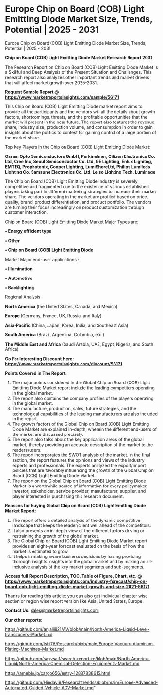 # Europe Chip on Board (COB) Light Emitting Diode Market Size, Trends, Potential | 2025 - 2031
Europe Chip on Board (COB) Light Emitting Diode Market Size, Trends, Potential | 2025 - 2031

<strong>Chip on Board (COB) Light Emitting Diode Market Research Report 2031</strong>

The Research Report on Chip on Board (COB) Light Emitting Diode Market is a Skillful and Deep Analysis of the Present Situation and Challenges. This research report also analyzes other important trends and market drivers that will affect market growth over 2025-2031.

<strong>Request Sample Report @ <a href=https://www.marketreportsinsights.com/sample/56171>https://www.marketreportsinsights.com/sample/56171</a></strong>

This Chip on Board (COB) Light Emitting Diode market report aims to provide all the participants and the vendors will all the details about growth factors, shortcomings, threats, and the profitable opportunities that the market will present in the near future. The report also features the revenue share, industry size, production volume, and consumption in order to gain insights about the politics to contest for gaining control of a large portion of the market share.

Top Key Players in the Chip on Board (COB) Light Emitting Diode Market:

<strong>Osram Opto Semiconductors GmbH, Perkinelmer, Citizen Electronics Co. Ltd, Cree Inc, Seoul Semiconductor Co. Ltd, GE Lighting, Enlux Lighitng, EMTEQ, Prophotonix, Cooper Lighting, LumiShoreLtd, Philips Lumileds Lighting Co, Samsung Electronics Co. Ltd, Leiso Lighting Tech, Luminage</strong>

The Chip on Board (COB) Light Emitting Diode Industry is severely competitive and fragmented due to the existence of various established players taking part in different marketing strategies to increase their market share. The vendors operating in the market are profiled based on price, quality, brand, product differentiation, and product portfolio. The vendors are turning their focus increasingly on product customization through customer interaction.

Chip on Board (COB) Light Emitting Diode Market Major Types are:

<strong>• Energy efficient type

• Other

• Chip on Board (COB) Light Emitting Diode</strong>

Market Major end-user applications :

<strong>• Illumination

• Automotive

• Backlighting</strong>

Regional Analysis

</u><strong><b>North America</b></strong> (the United States, Canada, and Mexico)

<strong><b>Europe </b></strong>(Germany, France, UK, Russia, and Italy)

<strong><b>Asia-Pacific</b></strong> (China, Japan, Korea, India, and Southeast Asia)

<strong><b>South America</b></strong> (Brazil, Argentina, Colombia, etc.)

<strong><b>The Middle East and Africa</b></strong> (Saudi Arabia, UAE, Egypt, Nigeria, and South Africa)

<strong>Go For Interesting Discount Here: <a href=https://www.marketreportsinsights.com/discount/56171>https://www.marketreportsinsights.com/discount/56171</a></strong>

<strong>Points Covered in The Report:</strong>
<ol>
  <li>The major points considered in the Global Chip on Board (COB) Light Emitting Diode Market report include the leading competitors operating in the global market.</li>
  <li>The report also contains the company profiles of the players operating in the global market.</li>
  <li>The manufacture, production, sales, future strategies, and the technological capabilities of the leading manufacturers are also included in the report.</li>
  <li>The growth factors of the Global Chip on Board (COB) Light Emitting Diode Market are explained in-depth, wherein the different end-users of the market are discussed precisely.</li>
  <li>The report also talks about the key application areas of the global market, thereby providing an accurate description of the market to the readers/users.</li>
  <li>The report incorporates the SWOT analysis of the market. In the final section, the report features the opinions and views of the industry experts and professionals. The experts analyzed the export/import policies that are favorably influencing the growth of the Global Chip on Board (COB) Light Emitting Diode Market.</li>
  <li>The report on the Global Chip on Board (COB) Light Emitting Diode Market is a worthwhile source of information for every policymaker, investor, stakeholder, service provider, manufacturer, supplier, and player interested in purchasing this research document.</li>
</ol>
<strong>Reasons for Buying Global Chip on Board (COB) Light Emitting Diode Market Report:</strong>

<ol>
  <li>The report offers a detailed analysis of the dynamic competitive landscape that keeps the reader/client well ahead of the competitors.</li>
  <li>It also presents an in-depth view of the different factors driving or restraining the growth of the global market.</li>
  <li>The Global Chip on Board (COB) Light Emitting Diode Market report provides an eight-year forecast evaluated on the basis of how the market is estimated to grow.</li>
  <li>It helps in making aware business decisions by having providing thorough insights insights into the global market and by making an all-inclusive analysis of the key market segments and sub-segments.</li>
</ol>
<strong>Access full Report Description, TOC, Table of Figure, Chart, etc. @ <a href=https://www.marketreportsinsights.com/industry-forecast/chip-on-board-cob-light-emitting-diode-market-growth-and-size-2021-56171>https://www.marketreportsinsights.com/industry-forecast/chip-on-board-cob-light-emitting-diode-market-growth-and-size-2021-56171</a></strong>


Thanks for reading this article; you can also get individual chapter wise section or region wise report version like Asia, United States, Europe.

<strong>Contact Us:</strong>
sales@marketreportsinsights.com

<strong>Our other reports:</strong>

<a href=https://github.com/anjaliiii21/AV/blob/main/North-America-Liquid-Level-transducers-Market.md>https://github.com/anjaliiii21/AV/blob/main/North-America-Liquid-Level-transducers-Market.md</a>

<a href=https://github.com/Ishi78/Research/blob/main/Europe-Vacuum-Aluminum-Plating-Machines-Market.md>https://github.com/Ishi78/Research/blob/main/Europe-Vacuum-Aluminum-Plating-Machines-Market.md</a>

<a href=https://github.com/sayysaif/search-report-re/blob/main/North-America-Liquid/North-America-Chemical-Detection-Equipments-Market.md>https://github.com/sayysaif/search-report-re/blob/main/North-America-Liquid/North-America-Chemical-Detection-Equipments-Market.md</a>

<a href=https://ameblo.jp/cargo656/entry-12887838615.html>https://ameblo.jp/cargo656/entry-12887838615.html</a>

<a href=https://github.com/Hindavi9/Researchtrendss/blob/main/Europe-Advanced-Automated-Guided-Vehicle-AGV-Market.md>https://github.com/Hindavi9/Researchtrendss/blob/main/Europe-Advanced-Automated-Guided-Vehicle-AGV-Market.md</a>"
